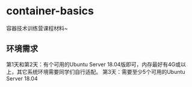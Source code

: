 # container-basics
容器技术训练营课程材料~

## 环境需求

第1天和第2天：有个可用的Ubuntu Server 18.04版即可，内存最好有4G或以上，其它系统环境需要同学们自行适配。
第3天：需要至少5个可用的Ubuntu Server 18.04 

##
